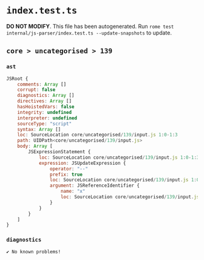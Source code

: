 # `index.test.ts`

**DO NOT MODIFY**. This file has been autogenerated. Run `rome test internal/js-parser/index.test.ts --update-snapshots` to update.

## `core > uncategorised > 139`

### `ast`

```javascript
JSRoot {
	comments: Array []
	corrupt: false
	diagnostics: Array []
	directives: Array []
	hasHoistedVars: false
	integrity: undefined
	interpreter: undefined
	sourceType: "script"
	syntax: Array []
	loc: SourceLocation core/uncategorised/139/input.js 1:0-1:3
	path: UIDPath<core/uncategorised/139/input.js>
	body: Array [
		JSExpressionStatement {
			loc: SourceLocation core/uncategorised/139/input.js 1:0-1:3
			expression: JSUpdateExpression {
				operator: "--"
				prefix: true
				loc: SourceLocation core/uncategorised/139/input.js 1:0-1:3
				argument: JSReferenceIdentifier {
					name: "x"
					loc: SourceLocation core/uncategorised/139/input.js 1:2-1:3 (x)
				}
			}
		}
	]
}
```

### `diagnostics`

```
✔ No known problems!

```
